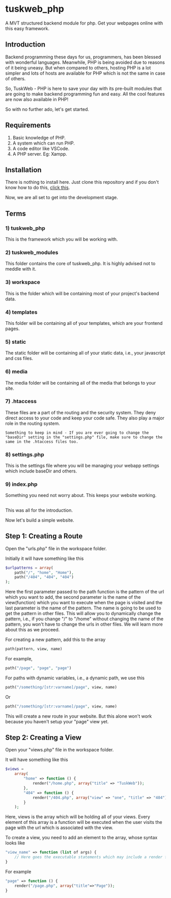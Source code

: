 # tuskweb_php
A MVT structured backend module for php. Get your webpages online with this easy framework.

## Introduction
Backend programming these days for us, programmers, has been blessed with wonderful languages.
Meanwhile, PHP is being avoided due to reasons of it being uneasy. But when compared to others, hosting PHP is a lot simpler and lots of hosts are available for PHP which is not the same in case of others.

So, TuskWeb - PHP is here to save your day with its pre-built modules that are going to make backend programming fun and easy.
All the cool features are now also available in PHP!

So with no further ado, let's get started.

## Requirements
1) Basic knowledge of PHP.
2) A system which can run PHP.
3) A code editor like VSCode.
4) A PHP server. Eg: Xampp.

## Installation
There is nothing to install here.
Just clone this repository and if you don't know how to do this, <a href="https://docs.github.com/en/repositories/creating-and-managing-repositories/cloning-a-repository">click this</a>.

Now, we are all set to get into the development stage.

## Terms
### 1) tuskweb_php
This is the framework which you will be working with.

### 2) tuskweb_modules
This folder contains the core of tuskweb_php. It is highly advised not to meddle with it.

### 3) workspace
This is the folder which will be containing most of your project's backend data.

### 4) templates
This folder will be containing all of your templates, which are your frontend pages.

### 5) static
The static folder will be containing all of your static data, i.e., your javascript and css files.

### 6) media
The media folder will be containing all of the media that belongs to your site.

### 7) .htaccess
These files are a part of the routing and the security system. They deny direct access to your code and keep your code safe. They also play a major role in the routing system.

<code>Something to keep in mind - If you are ever going to change the "baseDir" setting in the "settings.php" file, make sure to change the same in the .htaccess files too.</code>

### 8) settings.php
This is the settings file where you will be managing your webapp settings which include baseDir and others.

### 9) index.php
Something you need not worry about. This keeps your website working.

## 

This was all for the introduction.

Now let's build a simple website.

## Step 1: Creating a Route
Open the "urls.php" file in the workspace folder.

Initially it will have something like this
```php
$urlpatterns = array(
    path("/", "home", "Home"),
    path("/404", "404", "404")
);
```

Here the first parameter passed to the path function is the pattern of the url which you want to add, the second parameter is the name of the view(function) which you want to execute when the page is visited and the last parameter is the name of the pattern. The name is going to be used to get the pattern in other files. This will allow you to dynamically change the pattern, i.e., if you change "/" to "/home" without changing the name of the pattern, you won't have to change the urls in other files. We will learn more about this as we proceed.

For creating a new pattern, add this to the array
```php
path(pattern, view, name)
```
For example,
```php
path("/page", "page", "page")
```

For paths with dynamic variables, i.e., a dynamic path, we use this
```php
path("/something/[str:varname]/page", view, name)
```

Or
```php
path("/something/[str:varname]/page", view, name)
```
This will create a new route in your website. But this alone won't work because you haven't setup your "page" view yet.

## Step 2: Creating a View
Open your "views.php" file in the workspace folder.

It will have something like this
```php
$views =
    array(
        "home" => function () {
            render("/home.php", array("title" => "TuskWeb"));
        },
        "404" => function () {
            render("/404.php", array("view" => "one", "title" => "404"));
        }
    );
```

Here, views is the array which will be holding all of your views.
Every element of this array is a function will be executed when the user visits the page with the url which is associated with the view.

To create a view, you need to add an element to the array, whose syntax looks like
```php
"view_name" => function (list of args) {
    // Here goes the executable statements which may include a render function, a redirect or statements to handle a form output.
}
```

For example
```php
"page" => function () {
    render("/page.php", array("title"=>"Page"));
}
```
